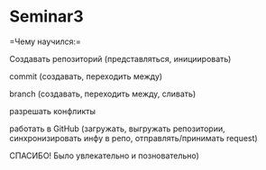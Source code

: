 # Seminar3
=Чему научился:=

Создавать репозиторий (представляться, инициировать)

commit (создавать, переходить между) 

branch (создавать, переходить между, сливать)

разрешать конфликты

работать в GitHub (загружать, выгружать репозитории, синхронизировать инфу в репо, отправлять/принимать request)

СПАСИБО! Было увлекательно и позновательно)
